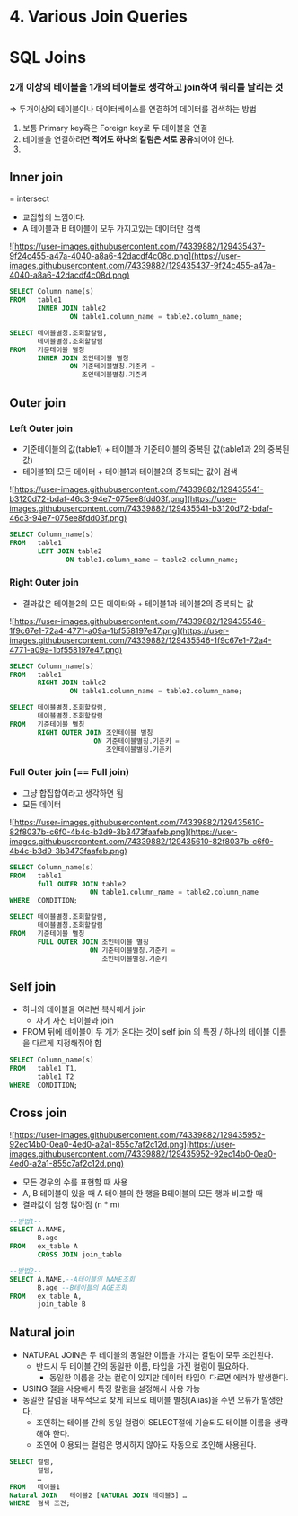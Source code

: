 # 4. Various Join Queries

# SQL Joins

### 2개 이상의 테이블을 1개의 테이블로 생각하고 join하여 쿼리를 날리는 것

⇒ 두개이상의 테이블이나 데이터베이스를 연결하여 데이터를 검색하는 방법

1. 보통 Primary key혹은 Foreign key로 두 테이블을 연결
2. 테이블을 연결하려면 **적어도 하나의 칼럼은 서로 공유**되어야 한다.
3. 

## Inner join

= intersect

- 교집합의 느낌이다.
- A 테이블과 B 테이블이 모두 가지고있는 데이터만 검색

![https://user-images.githubusercontent.com/74339882/129435437-9f24c455-a47a-4040-a8a6-42dacdf4c08d.png](https://user-images.githubusercontent.com/74339882/129435437-9f24c455-a47a-4040-a8a6-42dacdf4c08d.png)

```sql
SELECT Column_name(s)
FROM   table1
       INNER JOIN table2
               ON table1.column_name = table2.column_name;
```

```sql
SELECT 테이블별칭.조회할칼럼,
       테이블별칭.조회할칼럼
FROM   기준테이블 별칭
       INNER JOIN 조인테이블 별칭
               ON 기준테이블별칭.기준키 =
                  조인테이블별칭.기준키
```

## Outer join

### Left Outer join

- 기준테이블의 값(table1) + 테이블과 기준테이블의 중복된 값(table1과 2의 중복된 값)
- 테이블1의 모든 데이터 + 테이블1과 테이블2의 중복되는 값이 검색

![https://user-images.githubusercontent.com/74339882/129435541-b3120d72-bdaf-46c3-94e7-075ee8fdd03f.png](https://user-images.githubusercontent.com/74339882/129435541-b3120d72-bdaf-46c3-94e7-075ee8fdd03f.png)

```sql
SELECT Column_name(s)
FROM   table1
       LEFT JOIN table2
              ON table1.column_name = table2.column_name;
```

### Right Outer join

- 결과값은 테이블2의 모든 데이터와 + 테이블1과 테이블2의 중복되는 값

![https://user-images.githubusercontent.com/74339882/129435546-1f9c67e1-72a4-4771-a09a-1bf558197e47.png](https://user-images.githubusercontent.com/74339882/129435546-1f9c67e1-72a4-4771-a09a-1bf558197e47.png)

```sql
SELECT Column_name(s)
FROM   table1
       RIGHT JOIN table2
               ON table1.column_name = table2.column_name;
```

```sql
SELECT 테이블별칭.조회할칼럼,
       테이블별칭.조회할칼럼
FROM   기준테이블 별칭
       RIGHT OUTER JOIN 조인테이블 별칭
                     ON 기준테이블별칭.기준키 =
                        조인테이블별칭.기준키
```

### Full Outer join (== Full join)

- 그냥 합집합이라고 생각하면 됨
- 모든 데이터

![https://user-images.githubusercontent.com/74339882/129435610-82f8037b-c6f0-4b4c-b3d9-3b3473faafeb.png](https://user-images.githubusercontent.com/74339882/129435610-82f8037b-c6f0-4b4c-b3d9-3b3473faafeb.png)

```sql
SELECT Column_name(s)
FROM   table1
       full OUTER JOIN table2
                    ON table1.column_name = table2.column_name
WHERE  CONDITION;
```

```sql
SELECT 테이블별칭.조회할칼럼,
       테이블별칭.조회할칼럼
FROM   기준테이블 별칭
       FULL OUTER JOIN 조인테이블 별칭
                    ON 기준테이블별칭.기준키 =
                       조인테이블별칭.기준키
```

## Self join

- 하나의 테이블을 여러번 복사해서 join
    - 자기 자신 테이블과 join
- FROM 뒤에 테이블이 두 개가 온다는 것이 self join 의 특징 / 하나의 테이블 이름을 다르게 지정해줘야 함

```sql
SELECT Column_name(s)
FROM   table1 T1,
       table1 T2
WHERE  CONDITION;
```

## Cross join

![https://user-images.githubusercontent.com/74339882/129435952-92ec14b0-0ea0-4ed0-a2a1-855c7af2c12d.png](https://user-images.githubusercontent.com/74339882/129435952-92ec14b0-0ea0-4ed0-a2a1-855c7af2c12d.png)

- 모든 경우의 수를 표현할 때 사용
- A, B 테이블이 있을 때 A 테이블의 한 행을 B테이블의 모든 행과 비교할 때
- 결과값이 엄청 많아짐 (n * m)

```sql
--방법1--
SELECT A.NAME,
       B.age
FROM   ex_table A
       CROSS JOIN join_table
```

```sql
--방법2--
SELECT A.NAME,--A테이블의 NAME조회
       B.age --B테이블의 AGE조회
FROM   ex_table A,
       join_table B
```

## Natural join

- NATURAL JOIN은 두 테이블의 동일한 이름을 가지는 칼럼이 모두 조인된다.
    - 반드시 두 테이블 간의 동일한 이름, 타입을 가진 컬럼이 필요하다.
        - 동일한 이름을 갖는 컬럼이 있지만 데이터 타입이 다르면 에러가 발생한다.
- USING 절을 사용해서 특정 칼럼을 설정해서 사용 가능
- 동일한 칼럼을 내부적으로 찾게 되므로 테이블 별칭(Alias)을 주면 오류가 발생한다.
    - 조인하는 테이블 간의 동일 컬럼이 SELECT절에 기술되도 테이블 이름을 생략해야 한다.
    - 조인에 이용되는 컬럼은 명시하지 않아도 자동으로 조인해 사용된다.

```sql
SELECT 컬럼,
       컬럼,
       …
FROM   테이블1 
Natural JOIN   테이블2 [NATURAL JOIN 테이블3] …
WHERE  검색 조건;
```